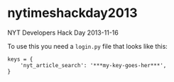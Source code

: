 nytimeshackday2013
==================

NYT Developers Hack Day 2013-11-16

To use this you need a `login.py` file that looks like this:

```
keys = {
    'nyt_article_search': '***my-key-goes-her***',
}
```
